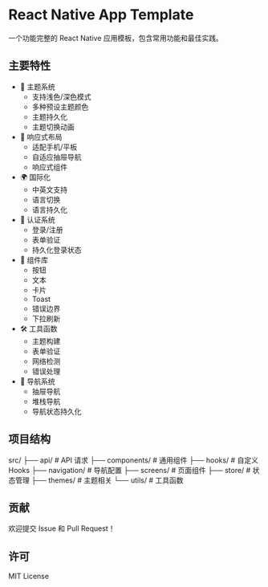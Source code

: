 # React Native App Template

一个功能完整的 React Native 应用模板，包含常用功能和最佳实践。

## 主要特性

- 🎨 主题系统
  - 支持浅色/深色模式
  - 多种预设主题颜色
  - 主题持久化
  - 主题切换动画
- 📱 响应式布局
  - 适配手机/平板
  - 自适应抽屉导航
  - 响应式组件
- 🌍 国际化
  - 中英文支持
  - 语言切换
  - 语言持久化
- 🔐 认证系统
  - 登录/注册
  - 表单验证
  - 持久化登录状态
- 🧩 组件库
  - 按钮
  - 文本
  - 卡片
  - Toast
  - 错误边界
  - 下拉刷新
- 🛠 工具函数
  - 主题构建
  - 表单验证
  - 网络检测
  - 错误处理
- 📱 导航系统
  - 抽屉导航
  - 堆栈导航
  - 导航状态持久化

## 项目结构

src/
├── api/ # API 请求
├── components/ # 通用组件
├── hooks/ # 自定义 Hooks
├── navigation/ # 导航配置
├── screens/ # 页面组件
├── store/ # 状态管理
├── themes/ # 主题相关
└── utils/ # 工具函数

## 贡献

欢迎提交 Issue 和 Pull Request！

## 许可

MIT License
